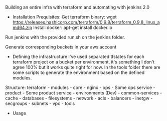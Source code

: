 Building an entire infra with terraform and automating with jenkins 2.0

- Installation
Prequisites:
Get terraform binary: wget https://releases.hashicorp.com/terraform/0.9.8/terraform_0.9.8_linux_amd64.zip
Install docker: apt-get install docker.io

Run jenkins with the provided run.sh on the jenkins folder.

Generate corresponding buckets in your aws account

- Defining the infrastructure
I've used separated tfstates for each terraform project on a bucket per environment, it's something I don't agree 100%  but it works quite right for now.
In the tools folder there are some scripts to generate the environment based on the defined modules.

Structure:
terraform
	- modules
		- core
			- nginx
		- ops
			- Some ops service
		- product
			- Some product service
	- environments (Dev)
		- common-services
			- cache
			- databases
		- filesystems
		- network
			- acls
			- balancers
			- inetgw
			- secgroups
			- subnets
			- vpc
	- tools


- Usage
